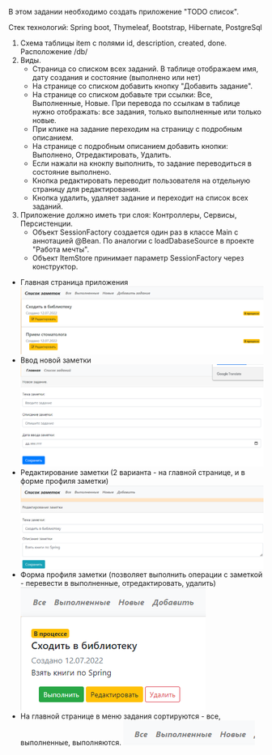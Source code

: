В этом задании  необходимо создать приложение "TODO список".

Стек технологий: Spring boot, Thymeleaf, Bootstrap, Hibernate, PostgreSql
1. Cхема таблицы item с полями id, description, created, done. Расположение /db/
2. Виды.
    - Страница со списком всех заданий. В таблице отображаем имя, дату создания и состояние (выполнено или нет)
    - На странице со списком добавить кнопку "Добавить задание".
    - На странице со списком добавьте три ссылки: Все, Выполненные, Новые. При перевода по ссылкам в таблице нужно отображать: все задания, только выполненные или только новые.
    - При клике на задание переходим на страницу с подробным описанием.
    - На странице с подробным описанием добавить кнопки: Выполнено, Отредактировать, Удалить.
    - Если нажали на кнокпу выполнить, то задание переводиться в состояние выполнено.
    - Кнопка редактировать переводит пользователя на отдельную страницу для редактирования.
    - Кнопка удалить, удаляет задание и переходит на список всех заданий.
3. Приложение должно иметь три слоя: Контроллеры, Сервисы, Персистенции.
    - Объект SessionFactory создается один раз в классе Main с аннотацией @Bean. По аналогии с loadDabaseSource в проекте "Работа мечты".
    - Объект ItemStore принимает параметр SessionFactory через конструктор.
- Главная страница приложения
![img.png](img.png)
- Ввод новой заметки
![img_1.png](img_1.png)
- Редактирование заметки (2 варианта - на главной странице, и в форме профиля заметки)
![img_2.png](img_2.png)
- Форма профиля заметки (позволяет выполнить операции с заметкой - перевести в выполненные, отредактировать, удалить)
![img_3.png](img_3.png)
- На главной странице в меню задания сортируются - все, выполненные, выполняются.
![img_4.png](img_4.png)

